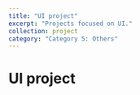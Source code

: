 ```yaml
---
title: "UI project"
excerpt: "Projects focused on UI."
collection: project
category: "Category 5: Others"
---
```


# UI project
